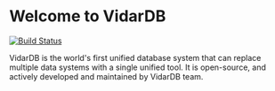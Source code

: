 # Welcome to VidarDB

[![Build Status](https://travis-ci.org/vidardb/vidardb.svg?branch=master)](https://travis-ci.org/vidardb/vidardb)

VidarDB is the world's first unified database system that can replace multiple data systems with a single unified tool. It is open-source,  and actively developed and maintained by VidarDB team.
